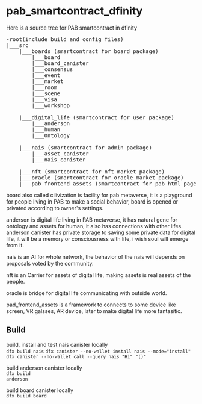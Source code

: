 # pab_smartcontract_dfinity

Here is a source tree for PAB smartcontract in dfinity
<pre>
-root(include build and config files)
|___src
    |___boards (smartcontract for board package)
        |___board
        |___board_canister
        |___consensus
        |___event
        |___market
        |___room
        |___scene
        |___visa
        |___workshop<br />
    |___digital_life (smartcontract for user package)
        |___anderson
        |___human
        |___Ontology<br />
    |___nais (smartcontract for admin package)
        |___asset_canister
        |___nais_canister<br />
    |___nft (smartcontract for nft market package)
    |___oracle (smartcontract for oracle market package)
    |___pab_frontend_assets (smartcontract for pab html page package)
</pre>

board also called cilivization is facility for pab metaverse, it is a playground for people living in PAB to 
make a social behavior, board is opened or privated according to owner's settings.

anderson is digital life living in PAB metaverse, it has natural gene for ontology and assets for human, it also has connections with other lifes. anderson canister has private storage to saving some private data for digital life, it will be a memory or consciousness with life, i wish soul will emerge from it.

nais is an AI for whole network, the behavior of the nais will depends on proposals voted by the community.

nft is an Carrier for assets of digital life, making assets is real assets of the people.

oracle is bridge for digital life communicating with outside world.

pad_frontend_assets is a framework to connects to some device like screen, VR galsses, AR device, later to make digital life more fantasitic.

<h2>Build</h2>
build, install and test nais canister locally <br/>
<code>dfx build nais</code>
<code>dfx canister --no-wallet install nais --mode="install"</code>
<code>dfx canister --no-wallet call --query nais "Hi" "()"</code>

build anderson canister locally <br/>
<code>dfx build anderson</code>

build board canister locally <br/>
<code>dfx build board</code>
